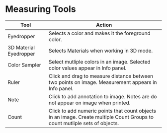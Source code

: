 # Measuring Tools

| Tool | Action |
| --- | --- |
| Eyedropper | Selects a color and makes it the foreground color. |
| 3D Material Eyedropper | Selects Materials when working in 3D mode. |
| Color Sampler | Select mutliple colors in an image. Selected color values appear in Info panel. |
| Ruler | Click and drag to measure distance between two points on image. Measurement appears in Info panel. |
| Note | Click to add annotation to image. Notes are do not appear on image when printed.  |
| Count | Click to add numeric points that count objects in an image. Create multiple Count Groups to count mutliple sets of objects. |



